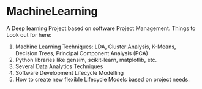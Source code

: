 # MachineLearning
A Deep learning Project based on software Project Management.
Things to Look out for here:
1) Machine Learning Techniques: LDA, Cluster Analysis, K-Means, Decision Trees, Principal Component Analysis (PCA)
2) Python libraries like gensim, scikit-learn, matplotlib, etc.
3) Several Data Analytics Techniques
4) Software Development Lifecycle Modelling
5) How to create new flexible Lifecycle Models based on project needs.
